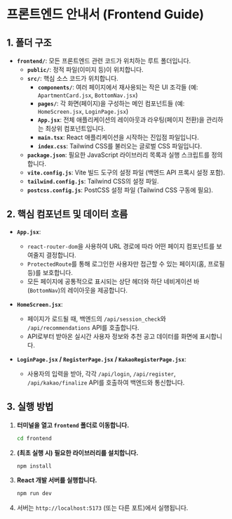 # 프론트엔드 안내서 (Frontend Guide)

## 1. 폴더 구조

- **`frontend/`**: 모든 프론트엔드 관련 코드가 위치하는 루트 폴더입니다.
  - **`public/`**: 정적 파일(이미지 등)이 위치합니다.
  - **`src/`**: 핵심 소스 코드가 위치합니다.
    - **`components/`**: 여러 페이지에서 재사용되는 작은 UI 조각들 (예: `ApartmentCard.jsx`, `BottomNav.jsx`)
    - **`pages/`**: 각 화면(페이지)을 구성하는 메인 컴포넌트들 (예: `HomeScreen.jsx`, `LoginPage.jsx`)
    - **`App.jsx`**: 전체 애플리케이션의 레이아웃과 라우팅(페이지 전환)을 관리하는 최상위 컴포넌트입니다.
    - **`main.tsx`**: React 애플리케이션을 시작하는 진입점 파일입니다.
    - **`index.css`**: Tailwind CSS를 불러오는 글로벌 CSS 파일입니다.
  - **`package.json`**: 필요한 JavaScript 라이브러리 목록과 실행 스크립트를 정의합니다.
  - **`vite.config.js`**: Vite 빌드 도구의 설정 파일 (백엔드 API 프록시 설정 포함).
  - **`tailwind.config.js`**: Tailwind CSS의 설정 파일.
  - **`postcss.config.js`**: PostCSS 설정 파일 (Tailwind CSS 구동에 필요).

## 2. 핵심 컴포넌트 및 데이터 흐름

- **`App.jsx`**:
  - `react-router-dom`을 사용하여 URL 경로에 따라 어떤 페이지 컴포넌트를 보여줄지 결정합니다.
  - `ProtectedRoute`를 통해 로그인한 사용자만 접근할 수 있는 페이지(홈, 프로필 등)를 보호합니다.
  - 모든 페이지에 공통적으로 표시되는 상단 헤더와 하단 네비게이션 바(`BottomNav`)의 레이아웃을 제공합니다.

- **`HomeScreen.jsx`**:
  - 페이지가 로드될 때, 백엔드의 `/api/session_check`와 `/api/recommendations` API를 호출합니다.
  - API로부터 받아온 실시간 사용자 정보와 추천 공고 데이터를 화면에 표시합니다.

- **`LoginPage.jsx` / `RegisterPage.jsx` / `KakaoRegisterPage.jsx`**:
  - 사용자의 입력을 받아, 각각 `/api/login`, `/api/register`, `/api/kakao/finalize` API를 호출하여 백엔드와 통신합니다.

## 3. 실행 방법

1.  **터미널을 열고 `frontend` 폴더로 이동합니다.**
    ```bash
    cd frontend
    ```
2.  **(최초 실행 시) 필요한 라이브러리를 설치합니다.**
    ```bash
    npm install
    ```
3.  **React 개발 서버를 실행합니다.**
    ```bash
    npm run dev
    ```
4.  서버는 `http://localhost:5173` (또는 다른 포트)에서 실행됩니다.
